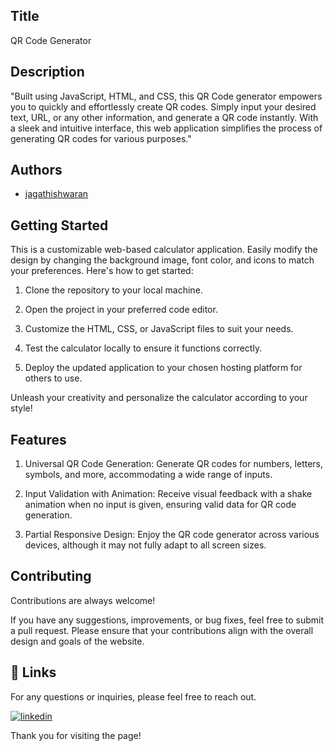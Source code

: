 
## Title

QR Code Generator


## Description 
"Built using JavaScript, HTML, and CSS, this QR Code generator empowers you to quickly and effortlessly create QR codes. Simply input your desired text, URL, or any other information, and generate a QR code instantly. With a sleek and intuitive interface, this web application simplifies the process of generating QR codes for various purposes."

## Authors

- [jagathishwaran](https://www.github.com/jagathishwaran) 

    
## Getting Started

This is a customizable web-based calculator application. Easily modify the design by changing the background image, font color, and icons to match your preferences. Here's how to get started:

   1. Clone the repository to your local machine.

   2. Open the project in your preferred code editor.

   3. Customize the HTML, CSS, or JavaScript files to suit your needs.

   4. Test the calculator locally to ensure it functions correctly.

   5. Deploy the updated application to your chosen hosting platform for others to use.

Unleash your creativity and personalize the calculator according to your style!



## Features




   1. Universal QR Code Generation: Generate QR codes for numbers, letters, symbols, and more, accommodating a wide range of inputs.

   2. Input Validation with Animation: Receive visual feedback with a shake animation when no input is given, ensuring valid data for QR code generation.

   3. Partial Responsive Design: Enjoy the QR code generator across various devices, although it may not fully adapt to all screen sizes.






## Contributing

Contributions are always welcome!

If you have any suggestions, improvements, or bug fixes, feel free to submit a pull request. Please ensure that your contributions align with the overall design and goals of the website. 


## 🔗 Links

For any questions or inquiries, please feel free to reach out. 

[![linkedin](https://img.shields.io/badge/linkedin-0A66C2?style=for-the-badge&logo=linkedin&logoColor=white)](https://www.linkedin.com/in/jagathishwaran-m-172928231)


Thank you for visiting the page!
